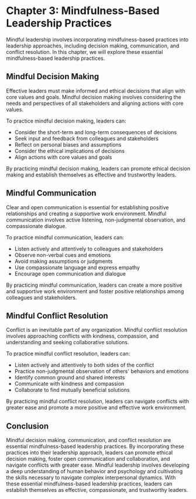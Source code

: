 Chapter 3: Mindfulness-Based Leadership Practices
=================================================

Mindful leadership involves incorporating mindfulness-based practices into leadership approaches, including decision making, communication, and conflict resolution. In this chapter, we will explore these essential mindfulness-based leadership practices.

Mindful Decision Making
-----------------------

Effective leaders must make informed and ethical decisions that align with core values and goals. Mindful decision making involves considering the needs and perspectives of all stakeholders and aligning actions with core values.

To practice mindful decision making, leaders can:

* Consider the short-term and long-term consequences of decisions
* Seek input and feedback from colleagues and stakeholders
* Reflect on personal biases and assumptions
* Consider the ethical implications of decisions
* Align actions with core values and goals

By practicing mindful decision making, leaders can promote ethical decision making and establish themselves as effective and trustworthy leaders.

Mindful Communication
---------------------

Clear and open communication is essential for establishing positive relationships and creating a supportive work environment. Mindful communication involves active listening, non-judgmental observation, and compassionate dialogue.

To practice mindful communication, leaders can:

* Listen actively and attentively to colleagues and stakeholders
* Observe non-verbal cues and emotions
* Avoid making assumptions or judgments
* Use compassionate language and express empathy
* Encourage open communication and dialogue

By practicing mindful communication, leaders can create a more positive and supportive work environment and foster positive relationships among colleagues and stakeholders.

Mindful Conflict Resolution
---------------------------

Conflict is an inevitable part of any organization. Mindful conflict resolution involves approaching conflicts with kindness, compassion, and understanding and seeking collaborative solutions.

To practice mindful conflict resolution, leaders can:

* Listen actively and attentively to both sides of the conflict
* Practice non-judgmental observation of others' behaviors and emotions
* Identify common ground and shared interests
* Communicate with kindness and compassion
* Collaborate to find mutually beneficial solutions

By practicing mindful conflict resolution, leaders can navigate conflicts with greater ease and promote a more positive and effective work environment.

Conclusion
----------

Mindful decision making, communication, and conflict resolution are essential mindfulness-based leadership practices. By incorporating these practices into their leadership approach, leaders can promote ethical decision making, foster open communication and collaboration, and navigate conflicts with greater ease. Mindful leadership involves developing a deep understanding of human behavior and psychology and cultivating the skills necessary to navigate complex interpersonal dynamics. With these essential mindfulness-based leadership practices, leaders can establish themselves as effective, compassionate, and trustworthy leaders.
